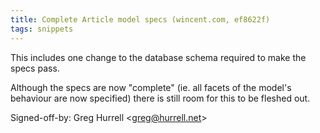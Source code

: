 ```yaml
---
title: Complete Article model specs (wincent.com, ef8622f)
tags: snippets
---
```


This includes one change to the database schema required to make the specs pass.

Although the specs are now "complete" (ie. all facets of the model's behaviour are now specified) there is still room for this to be fleshed out.

Signed-off-by: Greg Hurrell &lt;greg@hurrell.net&gt;
